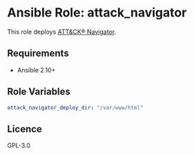# Ansible Role: attack_navigator

This role deploys [ATT&CK® Navigator](https://github.com/mitre-attack/attack-navigator).

## Requirements

- Ansible 2.10+

## Role Variables

```yaml
attack_navigator_deploy_dir: "/var/www/html"
```

## Licence

GPL-3.0
